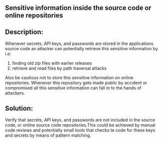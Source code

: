 ## Sensitive information inside the source code or online repositories

## Description:

Whenever secrets, API keys, and passwords are stored in the applications source code an attacker
can potentially retrieve this sensitive information by i.e:

1. finding old zip files with earlier releases
2. retrieve and read files by path traversal attacks

Also be cautious not to store this sensitive information on online repositories.
Whenever this repository gets made public by accident or compromised all this sensitive information
can fall in to the hands of attackers.

## Solution:

Verify that secrets, API keys, and passwords are not included in the source code, or online source code 
repositories.This could be achieved by manual code reviews and potentially small tools that checks te code
for these keys and secrets by means of pattern matching.
